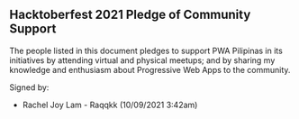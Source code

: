 ## Hacktoberfest 2021 Pledge of Community Support

The people listed in this document pledges to support PWA Pilipinas in its initiatives by attending virtual and physical meetups; and by sharing my knowledge and enthusiasm about Progressive Web Apps to the community.

Signed by:

- Rachel Joy Lam - Raqqkk (10/09/2021 3:42am)
